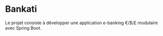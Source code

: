# Bankati
Le projet consiste à développer une application e-banking €/$/£ modulaire avec Spring Boot.
